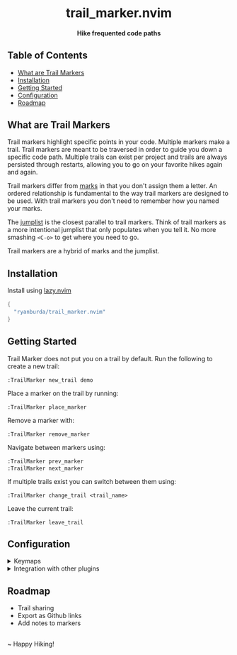 <div align="center">

# trail_marker.nvim
#### Hike frequented code paths

</div>

## Table of Contents
* [What are Trail Markers](#what-are-trail-markers)
* [Installation](#installation)
* [Getting Started](#getting-started)
* [Configuration](#configuration)
* [Roadmap](#roadmap)


## What are Trail Markers
Trail markers highlight specific points in your code. Multiple markers make a trail. Trail markers are meant
to be traversed in order to guide you down a specific code path. Multiple trails can exist per project and
trails are always persisted through restarts, allowing you to go on your favorite hikes again and again.

Trail markers differ from [marks](https://neovim.io/doc/user/motion.html#mark-motions) in that you don't assign them
a letter. An ordered relationship is fundamental to the way trail markers are designed to be used. With trail
markers you don't need to remember how you named your marks.

The [jumplist](https://neovim.io/doc/user/motion.html#jump-motions) is the closest parallel to trail markers. Think of
trail markers as a more intentional jumplist that only populates when you tell it. No more smashing `<C-o>` to get
where you need to go.

Trail markers are a hybrid of marks and the jumplist.

## Installation

Install using [lazy.nvim](https://github.com/folke/lazy.nvim)

```lua
{
  "ryanburda/trail_marker.nvim"
}
```

## Getting Started

Trail Marker does not put you on a trail by default. Run the following to create a new trail:
```
:TrailMarker new_trail demo
```

Place a marker on the trail by running:
```
:TrailMarker place_marker
```

Remove a marker with:
```
:TrailMarker remove_marker
```

Navigate between markers using:
```
:TrailMarker prev_marker
:TrailMarker next_marker
```

If multiple trails exist you can switch between them using:
```
:TrailMarker change_trail <trail_name>
```

Leave the current trail:
```
:TrailMarker leave_trail
```

## Configuration

<details>
<summary>Keymaps</summary>

## Example Keymaps

Trail Marker doesn't assign any default keymaps. The following should be modified to your liking and added to
your config.

```lua
vim.keymap.set(
  'n',
  '<leader>tm',
  require("trail_marker").trail_map,
  { desc = "Trail Marker: List markers on current trail" }
)

vim.keymap.set(
  'n',
  '<leader>ta',
  require("trail_marker").place_marker,
  { desc = "Trail Marker: Add marker to current trail" }
)

vim.keymap.set(
  'n',
  '<leader>td',
  require("trail_marker").remove_marker,
  { desc = "Trail Marker: Remove marker from current trail" }
)

vim.keymap.set(
  'n',
  '<leader>tt',
  require("trail_marker").current_marker,
  { desc = "Trail Marker: Go to current marker" }
)

vim.keymap.set(
  'n',
  '<leader>tj',
  require("trail_marker").next_marker,
  { desc = "Trail Marker: Go to next marker" }
)

vim.keymap.set(
  'n',
  '<leader>tk',
  require("trail_marker").prev_marker,
  { desc = "Trail Marker: Go to previous marker" }
)

vim.keymap.set(
  'n',
  '<leader>tgg',
  require("trail_marker").trail_head,
  { desc = "Trail Marker: Go to start of trail" }
)

vim.keymap.set(
  'n',
  '<leader>tG',
  require("trail_marker").trail_end,
  { desc = "Trail Marker: Go to end of trail" }
)

vim.keymap.set(
  'n',
  '<leader>tx',
  require("trail_marker").clear_trail,
  { desc = "Trail Marker: Remove all markers from trail" }
)

vim.keymap.set(
  'n',
  '<leader>tv',
  require("trail_marker").virtual_text_toggle,
  { desc = "Trail Marker: Toggle virtual text" }
)

vim.keymap.set(
  'n',
  '<leader>tl',
  require("trail_marker").leave_trail,
  { desc = "Trail Marker: Leave trail" }
)

-- User commands exist alongside their lua counterparts.
-- These are particularly useful when additional arguments need to be specified.
-- Trail name completion exists in the case of `change_trail` and `remove_trail`.
vim.keymap.set(
  'n',
  '<leader>tn',
  ':TrailMarker new_trail',
  { desc = "Trail Marker: New trail" }
)

vim.keymap.set(
  'n',
  '<leader>tc',
  ':TrailMarker change_trail',
  { desc = "Trail Marker: Change trail" }
)

vim.keymap.set(
  'n',
  '<leader>tr',
  ':TrailMarker remove_trail',
  { desc = "Trail Marker: Remove trail" }
)
```

</details>

<details>
<summary>Integration with other plugins</summary>

## Global Variables
Several global variables exist to show relevant TrailMarker information.

```lua
vim.g.trail_marker_name
vim.g.trail_marker_position
vim.g.trail_marker_info
```

These variables can be used in places like the status line or winbar.

#### Example integration with lualine

![lualine integration](./docs/assets/lualine_integraion.jpg)

Add the following to your lualine setup to show trail information in your status line.

```lua
local trail_marker_info = function()
  if vim.g.trail_marker_info then
    return vim.g.trail_marker_info
  else
    return ""
  end
end

require('lualine').setup {
  sections = {
    lualine_z = { trail_marker_info, 'location', 'progress', },
  },
}
```

</details>


## Roadmap
- Trail sharing
- Export as Github links
- Add notes to markers


##
~ Happy Hiking!

